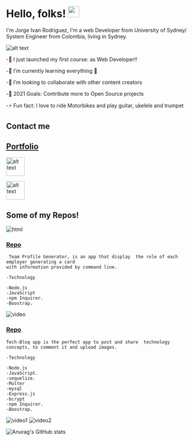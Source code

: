 # Hello, folks! <img src="https://raw.githubusercontent.com/MartinHeinz/MartinHeinz/master/wave.gif" width="30px">


I'm Jorge Ivan Rodriguez, I'm a web Developer from University of Sydney/ System Engineer from Colombia, living in Sydney.




<img src="https://user-images.githubusercontent.com/83906297/134445867-2d075bdc-35f5-4e56-b845-cfb2fcfdef75.gif" alt="alt text" >







-🔭 I just launched my first course: as Web Developer!!

-🌱 I’m currently learning everything 🤣

-👯 I’m looking to collaborate with other content creators

-🥅 2021 Goals: Contribute more to Open Source projects

-⚡ Fun fact: I love to ride Motorbikes and play guitar, ukelele and trumpet




##  Contact me 

<p align="center"><a href="https://ivany9.github.io/reactPortfolio/ "><h2> Portfolio  </h2> </a></p>


<a href="mailto:ivany9@gmail.com"> <img src="https://user-images.githubusercontent.com/83906297/134442958-cea11a27-ed71-4dac-bab1-dffa026f0631.png" alt="alt text" width="50" height="50"> </a>


<a href="https://www.linkedin.com/in/jorge-ivan-2022b4113/"> <img src="https://user-images.githubusercontent.com/83906297/134444488-22440828-adfb-4c8b-8d17-3f243b40c686.png" alt="alt text" width="50" height="50"> </a>






<div style="text-aling:center"><h2> Some of my Repos!</h2></div>








![html](https://user-images.githubusercontent.com/83906297/134440669-4c8ef9b5-1377-4bb2-83d4-783156270921.gif)
</br>


<a href="https://github.com/ivany9/Team-Profile-Generator"><h3>Repo</h3></a>

```
 Team Profile Generator, is an app that display  the role of each employer generating a card
with information provided by command line.

-Technology 

-Node.js
-JavaScript
-npm Inquirer.
-Boostrap.
```




![video](https://user-images.githubusercontent.com/83906297/134440681-4202688a-1d63-4cf7-bbeb-77fb52cb19cb.gif)
<br>

<a href="https://github.com/ivany9/Tech-Blog"><h3>Repo</h3></a>

```
Tech-Bloq app is the perfect app to post and share  technology concepts, to comment it and upload images. 

-Technology 

-Node.js
-JavaScript.
-sequelize.
-Multer
-mysql
-Express.js
-bcrypt
-npm Inquirer.
-Boostrap.
```


![video1](https://user-images.githubusercontent.com/83906297/134440690-f71d9c69-20ca-46b1-9cf4-64f6e1cc82c3.gif)
![video2](https://user-images.githubusercontent.com/83906297/134440692-c88f1c28-d8a7-4fc1-beb3-da6766bf4ce0.gif)




![Anurag's GitHub stats](https://github-readme-stats.vercel.app/api?username=ivany9&show_icons=true&theme=radical)

